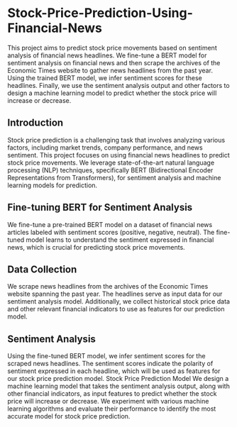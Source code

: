 # Stock-Price-Prediction-Using-Financial-News
This project aims to predict stock price movements based on sentiment analysis of financial news headlines. We fine-tune a BERT model for sentiment analysis on financial news and then scrape the archives of the Economic Times website to gather news headlines from the past year. Using the trained BERT model, we infer sentiment scores for these headlines. Finally, we use the sentiment analysis output and other factors to design a machine learning model to predict whether the stock price will increase or decrease.

## Introduction

Stock price prediction is a challenging task that involves analyzing various factors, including market trends, company performance, and news sentiment. This project focuses on using financial news headlines to predict stock price movements. We leverage state-of-the-art natural language processing (NLP) techniques, specifically BERT (Bidirectional Encoder Representations from Transformers), for sentiment analysis and machine learning models for prediction.

## Fine-tuning BERT for Sentiment Analysis

We fine-tune a pre-trained BERT model on a dataset of financial news articles labeled with sentiment scores (positive, negative, neutral). The fine-tuned model learns to understand the sentiment expressed in financial news, which is crucial for predicting stock price movements.

## Data Collection

We scrape news headlines from the archives of the Economic Times website spanning the past year. The headlines serve as input data for our sentiment analysis model. Additionally, we collect historical stock price data and other relevant financial indicators to use as features for our prediction model.

## Sentiment Analysis

Using the fine-tuned BERT model, we infer sentiment scores for the scraped news headlines. The sentiment scores indicate the polarity of sentiment expressed in each headline, which will be used as features for our stock price prediction model.
Stock Price Prediction Model
We design a machine learning model that takes the sentiment analysis output, along with other financial indicators, as input features to predict whether the stock price will increase or decrease. We experiment with various machine learning algorithms and evaluate their performance to identify the most accurate model for stock price prediction.
